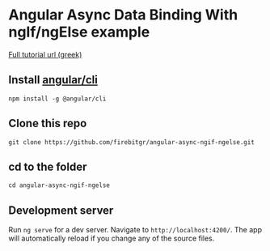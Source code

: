 # Angular Async Data Binding With ngIf/ngElse example

[Full tutorial url (greek)](https://www.firebit.gr/fireblog/)

## Install [angular/cli](https://github.com/angular/angular-cli)

`npm install -g @angular/cli`

## Clone this repo

`git clone https://github.com/firebitgr/angular-async-ngif-ngelse.git`

## cd to the folder

`cd angular-async-ngif-ngelse`

## Development server
Run `ng serve` for a dev server. Navigate to `http://localhost:4200/`. The app will automatically reload if you change any of the source files.
